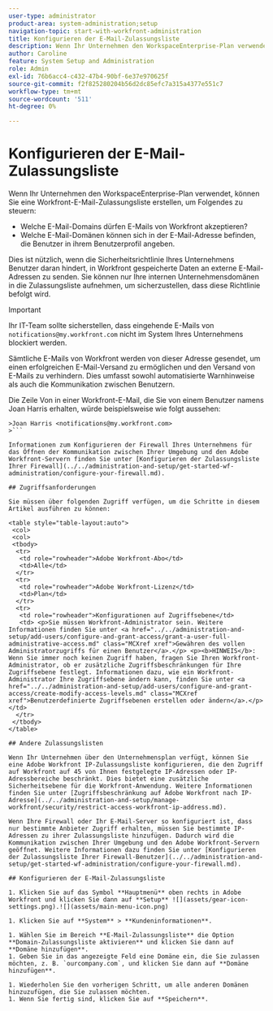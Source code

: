 ```yaml
---
user-type: administrator
product-area: system-administration;setup
navigation-topic: start-with-workfront-administration
title: Konfigurieren der E-Mail-Zulassungsliste
description: Wenn Ihr Unternehmen den WorkspaceEnterprise-Plan verwendet, können Sie eine Workfront-E-Mail-Zulassungsliste erstellen, um zu steuern, welche E-Mail-Domains E-Mails von Workfront akzeptieren dürfen und welche E-Mail-Domains sich in der E-Mail-Adresse befinden können, die Benutzer in ihrem Benutzerprofil angeben. Dies ist nützlich, wenn die Sicherheitsrichtlinie Ihres Unternehmens Benutzer daran hindert, in Workfront gespeicherte Daten an externe E-Mail-Adressen zu senden. Sie können nur Ihre internen Unternehmensdomänen in die Zulassungsliste aufnehmen, um sicherzustellen, dass diese Richtlinie befolgt wird.
author: Caroline
feature: System Setup and Administration
role: Admin
exl-id: 76b6acc4-c432-47b4-90bf-6e37e970625f
source-git-commit: f2f825280204b56d2dc85efc7a315a4377e551c7
workflow-type: tm+mt
source-wordcount: '511'
ht-degree: 0%

---
```


# Konfigurieren der E-Mail-Zulassungsliste

Wenn Ihr Unternehmen den WorkspaceEnterprise-Plan verwendet, können Sie eine Workfront-E-Mail-Zulassungsliste erstellen, um Folgendes zu steuern:

* Welche E-Mail-Domains dürfen E-Mails von Workfront akzeptieren?
* Welche E-Mail-Domänen können sich in der E-Mail-Adresse befinden, die Benutzer in ihrem Benutzerprofil angeben.

Dies ist nützlich, wenn die Sicherheitsrichtlinie Ihres Unternehmens Benutzer daran hindert, in Workfront gespeicherte Daten an externe E-Mail-Adressen zu senden. Sie können nur Ihre internen Unternehmensdomänen in die Zulassungsliste aufnehmen, um sicherzustellen, dass diese Richtlinie befolgt wird.

>[!IMPORTANT]
>
>Ihr IT-Team sollte sicherstellen, dass eingehende E-Mails von `notifications@my.workfront.com` nicht im System Ihres Unternehmens blockiert werden.
>
>Sämtliche E-Mails von Workfront werden von dieser Adresse gesendet, um einen erfolgreichen E-Mail-Versand zu ermöglichen und den Versand von E-Mails zu verhindern. Dies umfasst sowohl automatisierte Warnhinweise als auch die Kommunikation zwischen Benutzern.
>
>Die Zeile Von in einer Workfront-E-Mail, die Sie von einem Benutzer namens Joan Harris erhalten, würde beispielsweise wie folgt aussehen:
>
```
>Joan Harris <notifications@my.workfront.com>
>```

Informationen zum Konfigurieren der Firewall Ihres Unternehmens für das Öffnen der Kommunikation zwischen Ihrer Umgebung und den Adobe Workfront-Servern finden Sie unter [Konfigurieren der Zulassungsliste Ihrer Firewall](../../administration-and-setup/get-started-wf-administration/configure-your-firewall.md).

## Zugriffsanforderungen

Sie müssen über folgenden Zugriff verfügen, um die Schritte in diesem Artikel ausführen zu können:

<table style="table-layout:auto"> 
 <col> 
 <col> 
 <tbody> 
  <tr> 
   <td role="rowheader">Adobe Workfront-Abo</td> 
   <td>Alle</td> 
  </tr> 
  <tr> 
   <td role="rowheader">Adobe Workfront-Lizenz</td> 
   <td>Plan</td> 
  </tr> 
  <tr> 
   <td role="rowheader">Konfigurationen auf Zugriffsebene</td> 
   <td> <p>Sie müssen Workfront-Administrator sein. Weitere Informationen finden Sie unter <a href="../../administration-and-setup/add-users/configure-and-grant-access/grant-a-user-full-administrative-access.md" class="MCXref xref">Gewähren des vollen Administratorzugriffs für einen Benutzer</a>.</p> <p><b>HINWEIS</b>: Wenn Sie immer noch keinen Zugriff haben, fragen Sie Ihren Workfront-Administrator, ob er zusätzliche Zugriffsbeschränkungen für Ihre Zugriffsebene festlegt. Informationen dazu, wie ein Workfront-Administrator Ihre Zugriffsebene ändern kann, finden Sie unter <a href="../../administration-and-setup/add-users/configure-and-grant-access/create-modify-access-levels.md" class="MCXref xref">Benutzerdefinierte Zugriffsebenen erstellen oder ändern</a>.</p> </td> 
  </tr> 
 </tbody> 
</table>

## Andere Zulassungslisten

Wenn Ihr Unternehmen über den Unternehmensplan verfügt, können Sie eine Adobe Workfront IP-Zulassungsliste konfigurieren, die den Zugriff auf Workfront auf 45 von Ihnen festgelegte IP-Adressen oder IP-Adressbereiche beschränkt. Dies bietet eine zusätzliche Sicherheitsebene für die Workfront-Anwendung. Weitere Informationen finden Sie unter [Zugriffsbeschränkung auf Adobe Workfront nach IP-Adresse](../../administration-and-setup/manage-workfront/security/restrict-access-workfront-ip-address.md).

Wenn Ihre Firewall oder Ihr E-Mail-Server so konfiguriert ist, dass nur bestimmte Anbieter Zugriff erhalten, müssen Sie bestimmte IP-Adressen zu ihrer Zulassungsliste hinzufügen. Dadurch wird die Kommunikation zwischen Ihrer Umgebung und den Adobe Workfront-Servern geöffnet. Weitere Informationen dazu finden Sie unter [Konfigurieren der Zulassungsliste Ihrer Firewall-Benutzer](../../administration-and-setup/get-started-wf-administration/configure-your-firewall.md).

## Konfigurieren der E-Mail-Zulassungsliste

1. Klicken Sie auf das Symbol **Hauptmenü** oben rechts in Adobe Workfront und klicken Sie dann auf **Setup** ![](assets/gear-icon-settings.png).![](assets/main-menu-icon.png)

1. Klicken Sie auf **System** > **Kundeninformationen**.

1. Wählen Sie im Bereich **E-Mail-Zulassungsliste** die Option **Domain-Zulassungsliste aktivieren** und klicken Sie dann auf **Domäne hinzufügen**.
1. Geben Sie in das angezeigte Feld eine Domäne ein, die Sie zulassen möchten, z. B. `ourcompany.com`, und klicken Sie dann auf **Domäne hinzufügen**.

1. Wiederholen Sie den vorherigen Schritt, um alle anderen Domänen hinzuzufügen, die Sie zulassen möchten.
1. Wenn Sie fertig sind, klicken Sie auf **Speichern**.
